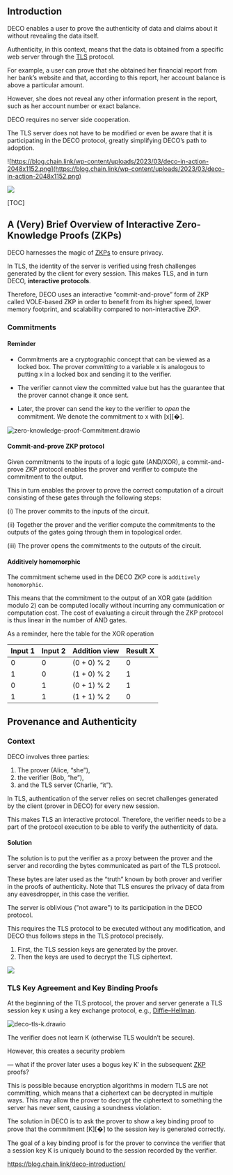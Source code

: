 ## Introduction

DECO enables a user to prove the authenticity of data and claims about it without revealing the data itself. 

Authenticity, in this context, means that the data is obtained from a specific web server through the [TLS](https://en.wikipedia.org/wiki/Transport_Layer_Security) protocol. 

For example, a user can prove that she obtained her financial report from her bank’s website and that, according to this report, her account balance is above a particular amount. 

However, she does not reveal any other information present in the report, such as her account number or exact balance. 

DECO requires no server side cooperation. 

The TLS server does not have to be modified or even be aware that it is participating in the DECO protocol, greatly simplifying DECO’s path to adoption. 

![https://blog.chain.link/wp-content/uploads/2023/03/deco-in-action-2048x1152.png](https://blog.chain.link/wp-content/uploads/2023/03/deco-in-action-2048x1152.png)



![](https://blog.chain.link/wp-content/uploads/2024/10/DECO-Diagrams-V3_Generic-2.png)

[TOC]



## A (Very) Brief Overview of Interactive Zero-Knowledge Proofs (ZKPs)

DECO harnesses the magic of [ZKPs](https://chain.link/education/zero-knowledge-proof-zkp) to ensure privacy. 

In TLS, the identity of the server is verified using fresh challenges generated by the client for every session. This makes TLS, and in turn DECO, **interactive protocols**. 

Therefore, DECO uses an interactive “commit-and-prove” form of ZKP called VOLE-based ZKP in order to benefit from its higher speed, lower memory footprint, and scalability compared to non-interactive ZKP. 

### Commitments

#### Reminder

- Commitments are a cryptographic concept that can be viewed as a locked box. The prover *committing* to a variable x is analogous to putting x in a locked box and sending it to the verifier. 

- The verifier cannot view the committed value but has the guarantee that the prover cannot change it once sent. 
- Later, the prover can send the key to the verifier to *open* the commitment. We denote the commitment to x with [x][�]. 

![zero-knowledge-proof-Commitment.drawio](/home/ryan/Downloads/me/access-denied/assets/article/cryptographie/zero-knowledge-proof/deco/zero-knowledge-proof-Commitment.drawio.png)

#### Commit-and-prove ZKP protocol 

Given commitments to the inputs of a logic gate (AND/XOR), a commit-and-prove ZKP protocol enables the prover and verifier to compute the commitment to the output. 

This in turn enables the prover to prove the correct computation of a circuit consisting of these gates through the following steps: 

(i) The prover commits to the inputs of the circuit.

(ii) Together the prover and the verifier compute the commitments to the outputs of the gates going through them in topological order.

(iii) The prover opens the commitments to the outputs of the circuit. 

#### Additively homomorphic

The commitment scheme used in the DECO ZKP core is `additively homomorphic`. 

This means that the commitment to the output of an XOR gate (addition modulo 2) can be computed locally without incurring any communication or computation cost. The cost of evaluating a circuit through the ZKP protocol is thus linear in the number of AND gates. 

As a reminder, here the table for the XOR operation

| Input 1 | Input 2 | Addition view | Result X |
| ------- | ------- | ------------- | -------- |
| 0       | 0       | (0 + 0) % 2   | 0        |
| 1       | 0       | (1 + 0) % 2   | 1        |
| 0       | 1       | (0 + 1) % 2   | 1        |
| 1       | 1       | (1 + 1) % 2   | 0        |

## Provenance and Authenticity

### Context

DECO involves three parties: 

1. The prover (Alice, “she”), 
2. the verifier (Bob, “he”), 
3. and the TLS server (Charlie, “it”). 

In TLS, authentication of the server relies on secret challenges generated by the client (prover in DECO) for every new session. 

This makes TLS an interactive protocol. Therefore, the verifier needs to be a part of the protocol execution to be able to verify the authenticity of data. 

#### Solution

The solution is to put the verifier as a proxy between the prover and the server and recording the bytes communicated as part of the TLS protocol. 

These bytes are later used as the “truth” known by both prover and verifier in the proofs of authenticity. Note that TLS ensures the privacy of data from any eavesdropper, in this case the verifier.

The server is oblivious ("not aware") to its participation in the DECO protocol. 

This requires the TLS protocol to be executed without any modification, and DECO thus follows steps in the TLS protocol precisely. 

1. First, the TLS session keys are generated by the prover. 
2. Then the keys are used to decrypt the TLS ciphertext.

![](https://blog.chain.link/wp-content/uploads/2023/04/deco-diagram-provenance-2048x1153.png)

### TLS Key Agreement and Key Binding Proofs

At the beginning of the TLS protocol, the prover and server generate a TLS session key `K` using a key exchange protocol, e.g., [Diffie–Hellman](https://en.wikipedia.org/wiki/Diffie–Hellman_key_exchange). 

![deco-tls-k.drawio](/home/ryan/Downloads/me/access-denied/assets/article/cryptographie/zero-knowledge-proof/deco/deco-tls-k.drawio.png)

The verifier does not learn K (otherwise TLS wouldn’t be secure). 

However, this creates a security problem 

— what if the prover later uses a bogus key K′ in the subsequent [ZKP](https://chain.link/education/zero-knowledge-proof-zkp) proofs? 

This is possible because encryption algorithms in modern TLS are not committing, which means that a ciphertext can be decrypted in multiple ways. This may allow the prover to decrypt the ciphertext to something the server has never sent, causing a soundness violation. 

The solution in DECO is to ask the prover to show a key binding proof to prove that the commitment [K][�] to the session key is generated correctly.

The goal of a key binding proof is for the prover to convince the verifier that a session key K is uniquely bound to the session recorded by the verifier. 

https://blog.chain.link/deco-introduction/